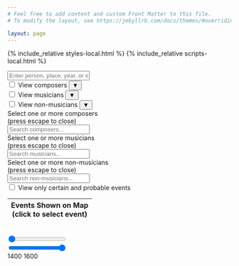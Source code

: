 ```yaml
---
# Feel free to add content and custom Front Matter to this file.
# To modify the layout, see https://jekyllrb.com/docs/themes/#overriding-theme-defaults

layout: page
---
```


{% include_relative styles-local.html %}
{% include_relative scripts-local.html %}

<div class="search-bar">
    <input type="text" id="input" onkeyup="UserSearch()" placeholder="Enter person, place, year, or event">
    <span id="search-count"></span>
    <div class="checkbox-container">
        <div class="checkbox-item">
            <input type="checkbox" id="composer-select" name="composer-select" value="composer-select">
            <label for="composer-select">
                <span class="color-sample" style="background-color: #440154;"></span>
                View composers
            </label>
            <button class="dropdown-btn" onclick="toggleDropdown('composer-list')">▼</button>
        </div>
        <div class="active-names" id="composer-active"></div>
        <div class="checkbox-item">
            <input type="checkbox" id="musician-select" name="musician-select" value="musician-select">
            <label for="musician-select">
                <span class="color-sample" style="background-color: #23ed5c;"></span>
                View musicians
            </label>
            <button class="dropdown-btn" onclick="toggleDropdown('musician-list')">▼</button>    
        </div>
        <div class="active-names" id="musician-active"></div>
        <div class="checkbox-item">
            <input type="checkbox" id="non-musician-select" name="non-musician-select" value="non-musician-select">
            <label for="non-musician-select">
                <span class="color-sample" style="background-color: #fde725;"></span>
                View non-musicians
            </label>
            <button class="dropdown-btn" onclick="toggleDropdown('non-musician-list')">▼</button>
        </div>
        <div class="active-names" id="non-musician-active"></div>
        <div class="dropdown" id="composer-list">
            <div class="dropdown-description">Select one or more composers <br> (press escape to close)</div>
            <input type="text" class="dropdown-search" placeholder="Search composers..." onkeyup="filterDropdown('composer-list')">
            <div class="dropdown-items">
                <!-- Composer items will be dynamically populated here -->
            </div>
        </div>
        <div class="dropdown" id="musician-list">
            <div class="dropdown-description">Select one or more musicians <br> (press escape to close)</div>
            <input type="text" class="dropdown-search" placeholder="Search musicians..." onkeyup="filterDropdown('musician-list')">
            <div class="dropdown-items">
                <!-- Musician items will be dynamically populated here -->
            </div>
        </div>
        <div class="dropdown" id="non-musician-list">
            <div class="dropdown-description">Select one or more non-musicians <br> (press escape to close)</div>
            <input type="text" class="dropdown-search" placeholder="Search non-musicians..." onkeyup="filterDropdown('non-musician-list')">
            <div class="dropdown-items">
                <!-- Non-musician items will be dynamically populated here -->
            </div>
        </div>
    </div>
</div>
<div class="checkbox-item">
    <input type="checkbox" id="certainty-select" name="certainty-select" value="certainty-select">
    <label for="certainty-select">View only certain and probable events</label>
</div>

<div class="small-space"></div>

<div class="container">
    <div class="row">
        <div id="sidebar">
            <div id="sidebar">
                <table id="active-markers-table">
                        <thead>
                            <tr>
                                <th>Events Shown on Map<br>(click to select event)</th>
                            </tr>
                        </thead>
                    <tbody></tbody>
                </table>
            </div>
        </div>
        <div id="map"></div>
    </div>
    <div class="small-space"></div>
    <div class="histogram-container">
        <table class="histogram">
            <tr id="histogramRow"></tr>
        </table>
        <div class="slider-container">
            <div class="slider-wrapper">
                <div class="slider-highlighted-track"></div> <!-- The blue track -->
                <div class="slider-min-container">
                    <input type="range" id="date-slider-min" min="1400" max="1600" value="1400" step="1" oninput="updateDateRange(); updateSliderBackground()">
                </div>
                <div class="slider-max-container">
                    <input type="range" id="date-slider-max" min="1400" max="1600" value="1600" step="1" oninput="updateDateRange(); updateSliderBackground()">
                </div>
                <div class="slider-active-label-container">
                    <span id="slider-start-active-label" class="slider-active-label-start">1400</span>
                    <span id="slider-end-active-label" class="slider-active-label-end">1600</span>
                </div>
            </div>
            <span id="slider-date-range"></span>
    </div>
</div>
